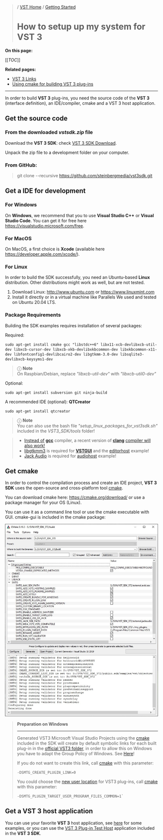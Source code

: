 >/ [VST Home](../index.md) / [Getting Started](../Getting+Started/Index.md)
>
># How to setup up my system for VST 3

**On this page:**

[[_TOC_]]

**Related pages:**

- [VST 3 Links](../Getting+Started/Links.md)
- [Using cmake for building VST 3 plug-ins](../Tutorials/Using+cmake+for+building+plug-ins.md)

---

In order to build **VST 3** plug-ins, you need the source code of the **VST 3** (interface definition), an IDE/compiler, cmake and a VST 3 host application.

## Get the source code

### From the downloaded *vstsdk.zip* file

Download the **VST 3 SDK**: check [VST 3 SDK Download](../Getting+Started/Links.md).

Unpack the zip file to a development folder on your computer.

### From GitHub:

>git clone --recursive <https://github.com/steinbergmedia/vst3sdk.git>

## Get a IDE for development

### For Windows

On **Windows**, we recommend that you to use **Visual Studio C++** or **Visual Studio Code**. You can get it for free here <https://visualstudio.microsoft.com/free>.

### For MacOS

On MacOS, a first choice is **Xcode** (available here <https://developer.apple.com/xcode/>).

### For Linux

In order to build the SDK successfully, you need an Ubuntu-based **Linux** distribution. Other distributions might work as well, but are not tested.

1. Download Linux: <http://www.ubuntu.com> or <https://www.linuxmint.com>
2. Install it directly or in a virtual machine like Parallels
We used and tested on Ubuntu 20.04 LTS.

### Package Requirements

Building the SDK examples requires installation of several packages:

Required:

```
sudo apt-get install cmake gcc "libstdc++6" libx11-xcb-devlibxcb-util-dev libxcb-cursor-dev libxcb-xkb-devlibxkbcommon-dev libxkbcommon-x11-dev libfontconfig1-devlibcairo2-dev libgtkmm-3.0-dev libsqlite3-devlibxcb-keysyms1-dev
```

>ⓘ **Note**<br>
On Raspbian/Debian, replace *"libxcb-util-dev"* with *"libxcb-util0-dev"*

Optional:

```
sudo apt-get install subversion git ninja-build
```

A recommended IDE (optional): **QTCreator**

```
sudo apt-get install qtcreator
```

>ⓘ **Note**<br>
You can also use the bash file *"setup_linux_packages_for_vst3sdk.sh"* included in the *VST3_SDK/tools* folder!

>- [Instead of](http://www.gtkmm.org/en/) [**gcc**](https://gcc.gnu.org/install/) compiler, a recent version of [**clang**](https://clang.llvm.org/) [compiler will also work!](http://www.gtkmm.org/en/)
>- [libgtkmm3](http://www.gtkmm.org/en/) is required for [**VSTGUI**](../What+is+the+VST+3+SDK/VSTGUI.md)  and the [editorhost](../What+is+the+VST+3+SDK/Index.md#editorhost) example!
>- [Jack Audio](http://www.jackaudio.org) is required for [audiohost](../What+is+the+VST+3+SDK/Index.md#audiohost) example!

## Get cmake
In order to control the compilation process and create an IDE project, **VST 3 SDK** uses the open-source and cross-platform tool [cmake](https://cmake.org/).

You can download cmake here: <https://cmake.org/download/> or use a package manager for your OS (Linux).

You can use it as a command line tool or use the cmake executable with GUI. cmake-gui is included in the cmake package:

![getting_started_1](../../resources/getting_started_1.jpg)

>**Preparation on Windows**
>
>---
>
>Generated VST3 Microsoft Visual Studio Projects using the [cmake](https://cmake.org/) included in the SDK will create by default symbolic links for each built plug-in in the [official VST3 folder](../Technical+Documentation/Locations+Format/Plugin+Locations.md), in order to allow this on Windows you have to adapt the Group Policy of Windows. See [Here](../Getting+Started/Preparation+on+Windows.md)!
>
>If you do not want to create this link, call [cmake](https://cmake.org/) with this parameter:
>
>```
>-DSMTG_CREATE_PLUGIN_LINK=0
>```
>
>You could choose the [new user location](../Technical+Documentation/Locations+Format/Plugin+Locations.md) for VST3 plug-ins, call [cmake](https://cmake.org/) with this parameter:
>
>```
>-DSMTG_PLUGIN_TARGET_USER_PROGRAM_FILES_COMMON=1`
>```

## Get a VST 3 host application

You can use your favorite **VST 3** host application, see [here](../What+is+VST/Use+cases.md) for some examples, or you can use the [VST 3 Plug-in Test Host](../What+is+the+VST+3+SDK/Plug-in+Test+Host.md) application included in the **VST 3 SDK**.

